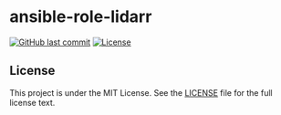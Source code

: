 # ansible-role-lidarr

[![GitHub last commit](https://img.shields.io/github/last-commit/ursinn/ansible-role-lidarr?logo=github&style=for-the-badge)](https://github.com/ursinn/ansible-role-lidarr/commits)
[![License](https://img.shields.io/github/license/ursinn/ansible-role-lidarr?style=for-the-badge)](https://github.com/ursinn/ansible-role-lidarr/blob/main/LICENSE)

## License

This project is under the MIT License. See the [LICENSE](https://github.com/ursinn/ansible-role-lidarr/blob/main/LICENSE) file for the full license text.
